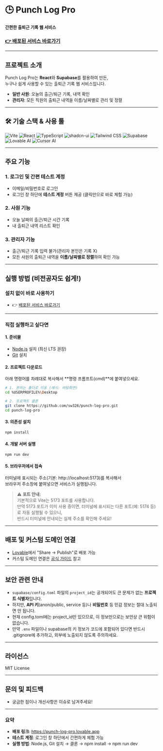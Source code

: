 # 🕒 Punch Log Pro

**간편한 출퇴근 기록 웹 서비스**

### [👉 배포된 서비스 바로가기](https://punch-log-pro.lovable.app)

---

## 프로젝트 소개

Punch Log Pro는 **React**와 **Supabase**를 활용하여 만든,  
누구나 쉽게 사용할 수 있는 출퇴근 기록 웹 서비스입니다.

- **일반 사원**: 오늘의 출근/퇴근 기록, 내역 확인
- **관리자**: 모든 직원의 출퇴근 내역을 이름/날짜별로 관리 및 정렬

---

## 🛠️ 기술 스택 & 사용 툴

<p>
  <img src="https://img.shields.io/badge/Vite-646CFF?style=flat-square&logo=vite&logoColor=white" alt="Vite" />
  <img src="https://img.shields.io/badge/React-61DAFB?style=flat-square&logo=react&logoColor=black" alt="React" />
  <img src="https://img.shields.io/badge/TypeScript-3178C6?style=flat-square&logo=typescript&logoColor=white" alt="TypeScript" />
  <img src="https://img.shields.io/badge/shadcn--ui-111827?style=flat-square" alt="shadcn-ui" />
  <img src="https://img.shields.io/badge/Tailwind%20CSS-06B6D4?style=flat-square&logo=tailwindcss&logoColor=white" alt="Tailwind CSS" />
  <img src="https://img.shields.io/badge/Supabase-3ECF8E?style=flat-square&logo=supabase&logoColor=white" alt="Supabase" />
  <img src="https://img.shields.io/badge/Lovable%20AI-FF6B81?style=flat-square" alt="Lovable AI" />
  <img src="https://img.shields.io/badge/Cursor%20AI-000000?style=flat-square" alt="Cursor AI" />
</p>

---

## 주요 기능

### 1. 로그인 및 간편 테스트 계정
- 이메일/비밀번호로 로그인
- 로그인 창 하단에 **테스트 계정** 버튼 제공 (클릭만으로 바로 체험 가능)

### 2. 사원 기능
- 오늘 날짜의 출근/퇴근 시간 기록
- 내 출퇴근 내역 리스트 확인

### 3. 관리자 기능
- 출근/퇴근 기록 입력 불가(관리자 본인은 기록 X)
- 모든 사원의 출퇴근 내역을 **이름/날짜별로 정렬**하여 확인 가능

---

## 실행 방법 (비전공자도 쉽게!)

### 설치 없이 바로 사용하기
- 👉 [배포된 서비스 바로가기](https://punch-log-pro.lovable.app)

---

### 직접 실행하고 싶다면

#### 1. 준비물
- [Node.js](https://nodejs.org/ko/) 설치 (최신 LTS 권장)
- [Git](https://git-scm.com/downloads) 설치

#### 2. 프로젝트 다운로드

아래 명령어를 차례대로 복사해서 **명령 프롬프트(cmd)**에 붙여넣으세요.

```bash
# 1. 원하는 폴더로 이동 (예시: 바탕화면)
cd %USERPROFILE%\Desktop

# 2. 프로젝트 클론
git clone https://github.com/sw326/punch-log-pro.git
cd punch-log-pro
```

#### 3. 의존성 설치

```bash
npm install
```

#### 4. 개발 서버 실행

```bash
npm run dev
```

#### 5. 브라우저에서 접속

터미널에 표시되는 주소(기본: http://localhost:5173)를 복사해서  
브라우저 주소창에 붙여넣으면 서비스가 실행됩니다.

> ⚠️ **포트 안내:**  
> 기본적으로 Vite는 5173 포트를 사용합니다.  
> 만약 5173 포트가 이미 사용 중이면, 터미널에 표시되는 다른 포트(예: 5174 등)로 자동 실행될 수 있으니,  
> 반드시 터미널에 안내되는 실제 주소를 확인해 주세요!

---

## 배포 및 커스텀 도메인 연결

- [Lovable](https://lovable.dev/projects/577236fe-113c-449a-b2dc-fbc72f9ad6c8)에서 "Share → Publish"로 배포 가능
- 커스텀 도메인 연결은 [공식 가이드](https://docs.lovable.dev/tips-tricks/custom-domain#step-by-step-guide) 참고

---

## 보안 관련 안내

- `supabase/config.toml` 파일의 `project_id`는 공개되어도 큰 문제가 없는 **프로젝트 식별자**입니다.
- 하지만, **API 키**(anon/public, service 등)나 **비밀번호** 등 민감 정보는 절대 노출되면 안 됩니다.
- 현재 config.toml에는 project_id만 있으므로, 이 정보만으로는 보안상 큰 위험이 없습니다.
- 만약 `.env` 파일이나 supabase의 키 정보가 코드에 포함되어 있다면 반드시 .gitignore에 추가하고, 외부에 노출되지 않도록 주의하세요.

---

## 라이선스

MIT License

---

## 문의 및 피드백

- 궁금한 점이나 개선사항은 이슈로 남겨주세요!

---

### 요약

- **배포 링크**: https://punch-log-pro.lovable.app
- **테스트 계정**: 로그인 창 하단에서 간편하게 체험 가능
- **실행 방법**: Node.js, Git 설치 → 클론 → npm install → npm run dev
